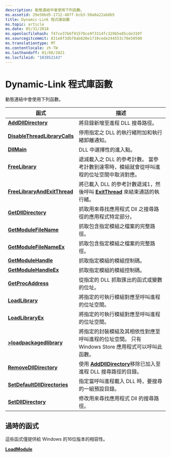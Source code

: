 ```yaml
---
description: 動態連結中會使用下列函數。
ms.assetid: 29e50bd5-1712-407f-bcb3-50a0a22ab8b5
title: Dynamic-Link 程式庫函數
ms.topic: article
ms.date: 05/31/2018
ms.openlocfilehash: f47ce37b6f91570ce9f3314fc329b5e85cde310f
ms.sourcegitcommit: 831e8f3db78ab820e1710cede244553c70e50500
ms.translationtype: MT
ms.contentlocale: zh-TW
ms.lasthandoff: 01/08/2021
ms.locfileid: "103852143"
---
```

# <a name="dynamic-link-library-functions"></a>Dynamic-Link 程式庫函數

動態連結中會使用下列函數。



| 函式                                                       | 描述                                                                                                                                                    |
|----------------------------------------------------------------|----------------------------------------------------------------------------------------------------------------------------------------------------------------|
| [**AddDllDirectory**](/windows/desktop/api/LibLoaderAPI/nf-libloaderapi-adddlldirectory)                     | 將目錄新增至進程 DLL 搜尋路徑。                                                                                                               |
| [**DisableThreadLibraryCalls**](/windows/win32/api/libloaderapi/nf-libloaderapi-disablethreadlibrarycalls) | 停用指定之 DLL 的執行緒附加和執行緒卸離通知。                                                                                  |
| [**DllMain**](dllmain.md)                                     | DLL 中選擇性的進入點。                                                                                                                            |
| [**FreeLibrary**](/windows/win32/api/libloaderapi/nf-libloaderapi-freelibrary)                             | 遞減載入之 DLL 的參考計數。 當參考計數到達零時，模組就會從呼叫進程的位址空間中取消對應。 |
| [**FreeLibraryAndExitThread**](/windows/win32/api/libloaderapi/nf-libloaderapi-freelibraryandexitthread)   | 將已載入 DLL 的參考計數遞減1，然後呼叫 [**ExitThread**](/windows/desktop/api/processthreadsapi/nf-processthreadsapi-exitthread) 來結束通話的執行緒。                       |
| [**GetDllDirectory**](/windows/desktop/api/WinBase/nf-winbase-getdlldirectorya)                     | 抓取用來尋找應用程式 Dll 之搜尋路徑的應用程式特定部分。                                                         |
| [**GetModuleFileName**](/windows/win32/api/libloaderapi/nf-libloaderapi-getmodulefilenamea)                 | 抓取包含指定模組之檔案的完整路徑。                                                                               |
| [**GetModuleFileNameEx**](/windows/desktop/api/psapi/nf-psapi-getmodulefilenameexa)            | 抓取包含指定模組之檔案的完整路徑。                                                                               |
| [**GetModuleHandle**](/windows/win32/api/libloaderapi/nf-libloaderapi-getmodulehandlea)                     | 抓取指定模組的模組控制碼。                                                                                                            |
| [**GetModuleHandleEx**](/windows/win32/api/libloaderapi/nf-libloaderapi-getmodulehandleexa)                 | 抓取指定模組的模組控制碼。                                                                                                            |
| [**GetProcAddress**](/windows/win32/api/libloaderapi/nf-libloaderapi-getprocaddress)                       | 從指定的 DLL 抓取匯出的函式或變數的位址。                                                                              |
| [**LoadLibrary**](/windows/win32/api/libloaderapi/nf-libloaderapi-loadlibrarya)                             | 將指定的可執行模組對應至呼叫進程的位址空間。                                                                            |
| [**LoadLibraryEx**](/windows/desktop/api/LibLoaderAPI/nf-libloaderapi-loadlibraryexa)                         | 將指定的可執行模組對應至呼叫進程的位址空間。                                                                            |
| [**>loadpackagedlibrary**](/windows/desktop/api/Winbase/nf-winbase-loadpackagedlibrary)             | 將指定的封裝模組及其相依性對應至呼叫進程的位址空間。 只有 Windows Store 應用程式可以呼叫此函數。         |
| [**RemoveDllDirectory**](/windows/desktop/api/LibLoaderAPI/nf-libloaderapi-removedlldirectory)               | 使用 [**AddDllDirectory**](/windows/desktop/api/LibLoaderAPI/nf-libloaderapi-adddlldirectory)移除已加入至進程 DLL 搜尋路徑的目錄。                                         |
| [**SetDefaultDllDirectories**](/windows/desktop/api/LibLoaderAPI/nf-libloaderapi-setdefaultdlldirectories)   | 指定當呼叫進程載入 DLL 時，要搜尋的一組預設目錄。                                                                         |
| [**SetDllDirectory**](/windows/desktop/api/Winbase/nf-winbase-setdlldirectorya)                     | 修改用來尋找應用程式 Dll 的搜尋路徑。                                                                                              |



 

## <a name="obsolete-functions"></a>過時的函式

這些函式僅提供給 Windows 的16位版本的相容性。

[**LoadModule**](/windows/desktop/api/Winbase/nf-winbase-loadmodule)

 

 
